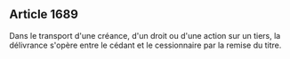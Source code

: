Article 1689
----
Dans le transport d'une créance, d'un droit ou d'une action sur un tiers, la
délivrance s'opère entre le cédant et le cessionnaire par la remise du titre.
